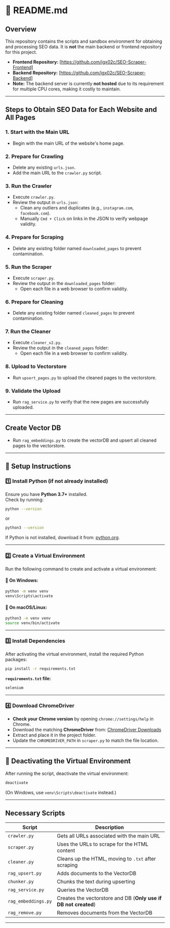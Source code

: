 # 📄 README.md

## Overview
This repository contains the scripts and sandbox environment for obtaining and processing SEO data. It is **not** the main backend or frontend repository for this project.

- **Frontend Repository:** [https://github.com/jgx02c/SEO-Scraper-Frontend]
- **Backend Repository:** [https://github.com/jgx02c/SEO-Scraper-Backend]
- **Note:** The backend server is currently **not hosted** due to its requirement for multiple CPU cores, making it costly to maintain.

---

## Steps to Obtain SEO Data for Each Website and All Pages

### 1. Start with the Main URL
- Begin with the main URL of the website's home page.

### 2. Prepare for Crawling
- Delete any existing `urls.json`.
- Add the main URL to the `crawler.py` script.

### 3. Run the Crawler
- Execute `crawler.py`.
- Review the output in `urls.json`:
  - Clean any outliers and duplicates (e.g., `instagram.com`, `facebook.com`).
  - Manually `Cmd + Click` on links in the JSON to verify webpage validity.

### 4. Prepare for Scraping
- Delete any existing folder named `downloaded_pages` to prevent contamination.

### 5. Run the Scraper
- Execute `scraper.py`.
- Review the output in the `downloaded_pages` folder:
  - Open each file in a web browser to confirm validity.

### 6. Prepare for Cleaning
- Delete any existing folder named `cleaned_pages` to prevent contamination.

### 7. Run the Cleaner
- Execute `cleaner_v2.py`.
- Review the output in the `cleaned_pages` folder:
  - Open each file in a web browser to confirm validity.

### 8. Upload to Vectorstore
- Run `upsert_pages.py` to upload the cleaned pages to the vectorstore.

### 9. Validate the Upload
- Run `rag_service.py` to verify that the new pages are successfully uploaded.

---

## Create Vector DB
- Run `rag_embeddings.py` to create the vectorDB and upsert all cleaned pages to the vectorstore.

---

## 🔧 Setup Instructions

### 1️⃣ Install Python (if not already installed)
Ensure you have **Python 3.7+** installed.  
Check by running:
```bash
python --version
```
or
```bash
python3 --version
```

If Python is not installed, download it from: [python.org](https://www.python.org/downloads/).

---

### 2️⃣ Create a Virtual Environment
Run the following command to create and activate a virtual environment:

#### 📌 **On Windows:**
```bash
python -m venv venv
venv\Scripts\activate
```

#### 📌 **On macOS/Linux:**
```bash
python3 -m venv venv
source venv/bin/activate
```

---

### 3️⃣ Install Dependencies
After activating the virtual environment, install the required Python packages:

```bash
pip install -r requirements.txt
```

**`requirements.txt` file:**
```txt
selenium
```

---

### 4️⃣ Download ChromeDriver
- **Check your Chrome version** by opening `chrome://settings/help` in Chrome.
- Download the matching **ChromeDriver** from: [ChromeDriver Downloads](https://sites.google.com/chromium.org/driver/)
- Extract and place it in the project folder.
- Update the `CHROMEDRIVER_PATH` in `scraper.py` to match the file location.

---

## 🛑 Deactivating the Virtual Environment
After running the script, deactivate the virtual environment:

```bash
deactivate
```

(On Windows, use `venv\Scripts\deactivate` instead.)

---

## Necessary Scripts

| Script | Description |
|---------|-------------|
| `crawler.py` | Gets all URLs associated with the main URL |
| `scraper.py` | Uses the URLs to scrape for the HTML content |
| `cleaner.py` | Cleans up the HTML, moving to `.txt` after scraping |
| `rag_upsert.py` | Adds documents to the VectorDB |
| `chunker.py` | Chunks the text during upserting |
| `rag_service.py` | Queries the VectorDB |
| `rag_embeddings.py` | Creates the vectorstore and DB (**Only use if DB not created**) |
| `rag_remove.py` | Removes documents from the VectorDB |

---